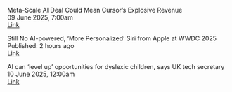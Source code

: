 Meta-Scale AI Deal Could Mean Cursor’s Explosive Revenue  
09 June 2025, 7:00am  
[Link](https://www.theinformation.com/articles/meta-scale-ai-deal-mean-cursors-explosive-revenue)

Still No AI-powered, ‘More Personalized’ Siri from Apple at WWDC 2025  
Published: 2 hours ago  
[Link](https://techcrunch.com/2025/06/09/still-no-ai-powered-more-personalized-siri-from-apple-at-wwdc-25/)

AI can ‘level up’ opportunities for dyslexic children, says UK tech secretary  
10 June 2025, 12:00am  
[Link](https://www.theguardian.com/technology/2025/jun/10/ai-can-level-up-opportunities-for-dyslexic-children-says-uk-tech-secretary)
